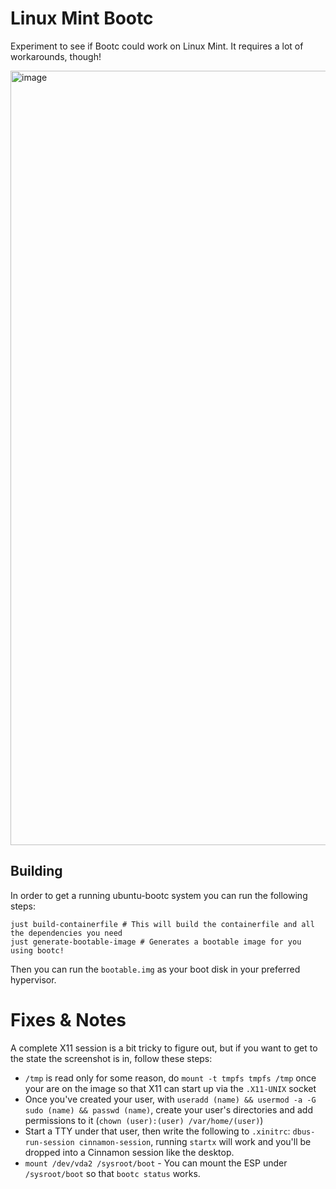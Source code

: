 # Linux Mint Bootc

Experiment to see if Bootc could work on Linux Mint. It requires a lot of workarounds, though!

<img width="2191" height="1239" alt="image" src="https://github.com/user-attachments/assets/c6a7e39e-785f-461b-9805-1afba710b8f1" />

## Building

In order to get a running ubuntu-bootc system you can run the following steps:
```shell
just build-containerfile # This will build the containerfile and all the dependencies you need
just generate-bootable-image # Generates a bootable image for you using bootc!
```

Then you can run the `bootable.img` as your boot disk in your preferred hypervisor.

# Fixes & Notes

A complete X11 session is a bit tricky to figure out, but if you want to get to the state the screenshot is in, follow these steps:

- `/tmp` is read only for some reason, do `mount -t tmpfs tmpfs /tmp` once your are on the image so that X11 can start up via the `.X11-UNIX` socket
- Once you've created your user, with `useradd (name) && usermod -a -G sudo (name) && passwd (name)`, create your user's directories and add permissions to it (`chown (user):(user) /var/home/(user)`)
- Start a TTY under that user, then write the following to `.xinitrc`: `dbus-run-session cinnamon-session`, running `startx` will work and you'll be dropped into a Cinnamon session like the desktop.
- `mount /dev/vda2 /sysroot/boot` - You can mount the ESP under `/sysroot/boot` so that `bootc status` works.
